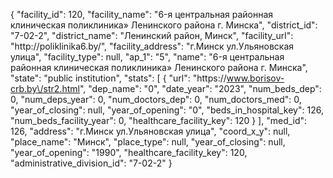 {
    "facility_id": 120,
    "facility_name": "6-я центральная районная клиническая поликлиника» Ленинского района г. Минска",
    "district_id": "7-02-2",
    "district_name": "Ленинский район, Минск",
    "facility_url": "http:\/\/poliklinika6.by\/",
    "facility_address": "г.Минск ул.Ульяновская улица",
    "facility_type": null,
    "ap_1": "5",
    "name": "6-я центральная районная клиническая поликлиника» Ленинского района г. Минска",
    "state": "public institution",
    "stats": [
        {
            "url": "https:\/\/www.borisov-crb.by\/str2.html",
            "dep_name": "0",
            "date_year": "2023",
            "num_beds_dep": 0,
            "num_deps_year": 0,
            "num_doctors_dep": 0,
            "num_doctors_med": 0,
            "year_of_closing": null,
            "year_of_opening": "0",
            "beds_in_hospital_key": 126,
            "num_beds_facility_year": 0,
            "healthcare_facility_key": 120
        }
    ],
    "med_id": 126,
    "address": "г.Минск ул.Ульяновская улица",
    "coord_x_y": null,
    "place_name": "Минск",
    "place_type": null,
    "year_of_closing": null,
    "year_of_opening": "1990",
    "healthcare_facility_key": 120,
    "administrative_division_id": "7-02-2"
}